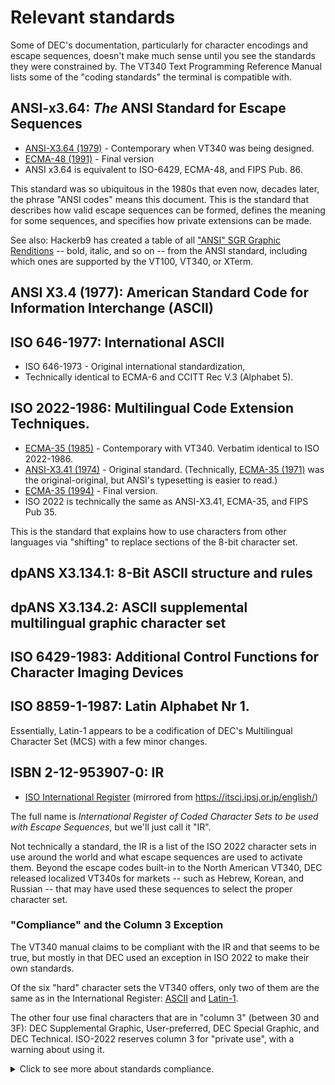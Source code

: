# Relevant standards

Some of DEC's documentation, particularly for character encodings and
escape sequences, doesn't make much sense until you see the standards
they were constrained by. The VT340 Text Programming Reference Manual
lists some of the "coding standards" the terminal is compatible with.


## ANSI-x3.64: _The_ ANSI Standard for Escape Sequences

* [ANSI-X3.64 (1979)](ANSI-X3.64-1979.pdf) - Contemporary when VT340
  was being designed.
* [ECMA-48 (1991)](ECMA-48_1991.pdf) - Final version
* ANSI x3.64 is equivalent to ISO-6429, ECMA-48, and FIPS Pub. 86.

This standard was so ubiquitous in the 1980s that even now, decades
later, the phrase "ANSI codes" means this document. This is the
standard that describes how valid escape sequences can be formed,
defines the meaning for some sequences, and specifies how private
extensions can be made.

See also: Hackerb9 has created a table of all ["ANSI" SGR Graphic
Renditions](graphicrenditions.md) -- bold, italic, and so on -- from
the ANSI standard, including which ones are supported by the VT100,
VT340, or XTerm.

## ANSI X3.4 (1977): American Standard Code for Information Interchange (ASCII)

## ISO 646-1977: International ASCII

* ISO 646-1973 - Original international standardization,
* Technically identical to ECMA-6 and CCITT Rec V.3 (Alphabet 5).

## ISO 2022-1986: Multilingual Code Extension Techniques.

* [ECMA-35 (1985)](ECMA-35_1985.pdf) - Contemporary with VT340. 
  Verbatim identical to ISO 2022-1986.
* [ANSI-X3.41 (1974)](ANSI-X3.41-1974.pdf) - Original standard.
  (Technically, [ECMA-35 (1971)](ECMA-35_1971.pdf) was the
  original-original, but ANSI's typesetting is easier to read.)
* [ECMA-35 (1994)](ECMA-35_1994.pdf) - Final version.
* ISO 2022 is technically the same as ANSI-X3.41, ECMA-35, and FIPS Pub 35.

This is the standard that explains how to use characters from other
languages via "shifting" to replace sections of the 8-bit character
set.

## dpANS X3.134.1: 8-Bit ASCII structure and rules

## dpANS X3.134.2: ASCII supplemental multilingual graphic character set

## ISO 6429-1983: Additional Control Functions for Character Imaging Devices

## ISO 8859-1-1987: Latin Alphabet Nr 1.

Essentially, Latin-1 appears to be a codification of DEC's
Multilingual Character Set (MCS) with a few minor changes.

## ISBN 2-12-953907-0: IR

* [ISO International Register](ISO_IR_Character_Set_Registry_2004.pdf) (mirrored from https://itscj.ipsj.or.jp/english/)

The full name is _International Register of Coded Character Sets to be
used with Escape Sequences_, but we'll just call it "IR". 

Not technically a standard, the IR is a list of the ISO 2022 character
sets in use around the world and what escape sequences are used to
activate them. Beyond the escape codes built-in to the North American
VT340, DEC released localized VT340s for markets -- such as Hebrew,
Korean, and Russian -- that may have used these sequences to select
the proper character set.

### "Compliance" and the Column 3 Exception

The VT340 manual claims to be compliant with the IR and that seems to
be true, but mostly in that DEC used an exception in ISO 2022 to make
their own standards.

Of the six "hard" character sets the VT340 offers, only two of them
are the same as in the International Register:
[ASCII](IR006-ASCII.pdf) and [Latin-1](IR100-Latin-1.pdf).

The other four use final characters that are in "column 3" (between 30
and 3F): DEC Supplemental Graphic, User-preferred, DEC Special
Graphic, and DEC Technical. ISO-2022 reserves column 3 for "private
use", with a warning about using it.

<details><summary>Click to see more about standards compliance.</summary>

#### What ISO 2022 Says

<blockquote>
The use of escape sequences is specified in this Standard. However,
escape sequence with Final characters from column 3 are reserved for
private use subject to the categorization outlined below. Escape
sequences for private use are not subject to registration under ISO
2375.

NOTE: _The implementors of any private escape sequence described as
such in this Standard are alerted to the fact that other implementors
may give different meanings to the same escape sequence or may use
different escape sequences to mean the same thing. Furthermore, such
meanings may subsequently be assigned to registered escape sequences.
Interchanging parties are warned that the use of such private escape
sequences may reduce their capability to interchange data subsequently._
</blockquote>

Which is not to say that DEC was doing something wrong or acting
contrary to the standards bodies. They certainly worked with ECMA and
ISO and it was their Multilingual Character Set which later became
standardized as Latin-1.

#### Could DEC have used standard character sets?

On the surface, it looks ike some of DEC's standards _compliant_
non-standard character sets could have been replaced with ones that
are actually in the International Registry.

DEC Technical, for example, is very similar to the IR's [Technical
Set](IR143-Technical-Set.pdf), released in 1988.

<img src="dectech-table.png" align="left" style="width:55%;"/>
<img src="ir143-table.png" align="right" style="width:35%;"/>
<br clear="all"/>

However, IR143 is missing the extra large mathematical symbols, such
as the multipart summation sign that is in DEC Technical:

<sub>
<img src="tcs-31.png"><img src="tcs-23.png"><img src="tcs-35.png"><br/>
<img src="blank0.png"><img src="tcs-37.png"><img src="blank0.png">
  <i>The whole is greater than the summation of its parts.</i><br/>
<img src="tcs-32.png"><img src="tcs-23.png"><img src="tcs-36.png"><br/>
</sub>
<br clear="all"/>

In fact, none of the single-byte standards in the IR appear to be
designed for composing adjacent glyphs using character cell terminals.
It is a strange lack, but perhaps the committee was trying to not be
tied to any particular technology.

<sub> Note: There _are_ character cell box drawing characters in
IR168, the [Japanese Graphic Character Set](168.pdf), so such
composition was not completely banned. IR168 is similar to the VT100
Graphics Character Set, but is not a complete replacement as it lacks
the five "scanline" characters. (Moreover, although it was possible on
the VT382, it would likely be an interesting challenge to get a VT340
to use a multibyte character set with 6,879 characters!)</sub>

</details>
